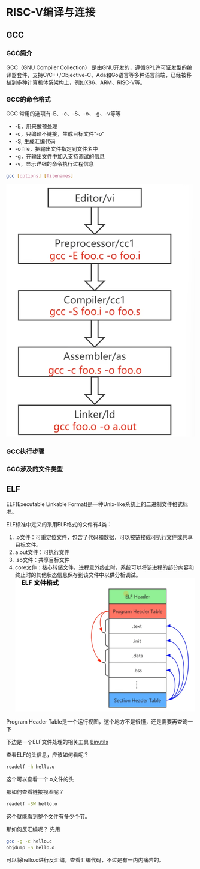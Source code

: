 # RISC-V编译与连接

## GCC
### GCC简介
GCC（GNU Compiler Collection）
是由GNU开发的，遵循GPL许可证发型的编译器套件，支持C/C++/Objective-C、Ada和Go语言等多种语言前端，已经被移植到多种计算机体系架构上，例如X86、ARM、RISC-V等。


### GCC的命令格式
GCC 常用的选项有-E、-c、-S、-o、-g、-v等等
- -E，用来做预处理
- -c，只编译不链接，生成目标文件"-o"
- -S, 生成汇编代码
- -o file，把输出文件指定到文件名中
- -g，在输出文件中加入支持调试的信息
- -v，显示详细的命令执行过程信息
```bash
gcc [options] [filenames]
```

![alt text](image/image1.png)


### GCC执行步骤


### GCC涉及的文件类型


## ELF
ELF(Executable Linkable Format)是一种Unix-like系统上的二进制文件格式标准。

ELF标准中定义的采用ELF格式的文件有4类：
1. .o文件：可重定位文件，包含了代码和数据，可以被链接成可执行文件或共享目标文件。
2. a.out文件：可执行文件
3. .so文件：共享目标文件
4. core文件：核心转储文件，进程意外终止时，系统可以将该进程的部分内容和终止时的其他状态信息保存到该文件中以供分析调试。
![alt text](image/image2.png)

Program Header Table是一个运行视图，这个地方不是很懂，还是需要再查询一下


下边是一个ELF文件处理的相关工具
[Binutils](https://www.gnu.org/software/binutils)


查看ELF的头信息，应该如何看呢？
```bash
readelf -h hello.o
```

这个可以查看一个.o文件的头

那如何查看链接视图呢？
```bash
readelf -SW hello.o
```
这个就能看到整个文件有多少个节。


那如何反汇编呢？
先用
```bash
gcc -g -c hello.c 
objdump -S hello.o
```
可以将hello.o进行反汇编，查看汇编代码，不过是有一内内痛苦的。

